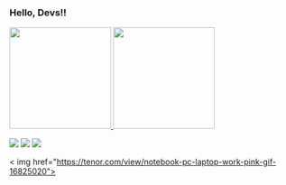 ### Hello, Devs!!
<div>
<a href="https://github.com/jenifergs">
<img height="180em" src="https://github-readme-stats.vercel.app/api/top-langs/?username=jenifergs&layout=compact&langs_count=7&theme=dracula"/>
<img height="180em" src="https://github-readme-stats.vercel.app/api?username=jenifergs&show_icons=true&theme=dracula&include_all_commits=true&count_private=true"/>
</div>
<div>
  
  
<a href="https://instagram.com/livrosdajeni" target="_blank"><img src="https://img.shields.io/badge/-Instagram-%23E4405F?style=for-the-badge&logo=instagram&logoColor=white" target="_blank"></a>
<a href = "mailto:contato.comercialjenifer@gmail.com"><img src="https://img.shields.io/badge/Gmail-D14836?style=for-the-badge&logo=gmail&logoColor=white" target="_blank"></a>
<a href="https://www.linkedin.com/in/jenifergoncalvesdev" target="_blank"><img src="https://img.shields.io/badge/-LinkedIn-%230077B5?style=for-the-badge&logo=linkedin&logoColor=white" target="_blank"></a>   
</div>
  
< img href="https://tenor.com/view/notebook-pc-laptop-work-pink-gif-16825020">




